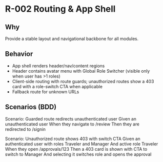 # R-002 Routing & App Shell

## Why
Provide a stable layout and navigational backbone for all modules.

## Behavior
- App shell renders header/nav/content regions
- Header contains avatar menu with Global Role Switcher (visible only when user has >1 roles)
- Client-side routing with route guards; unauthorized routes show a 403 card with a role-switch CTA when applicable
- Fallback route for unknown URLs

## Scenarios (BDD)
Scenario: Guarded route redirects unauthenticated user
Given an unauthenticated user
When they navigate to /review
Then they are redirected to /signin

Scenario: Unauthorized route shows 403 with switch CTA
Given an authenticated user with roles Traveler and Manager
And active role Traveler
When they open /approvals/123
Then a 403 card is shown with CTA to switch to Manager
And selecting it switches role and opens the approval
